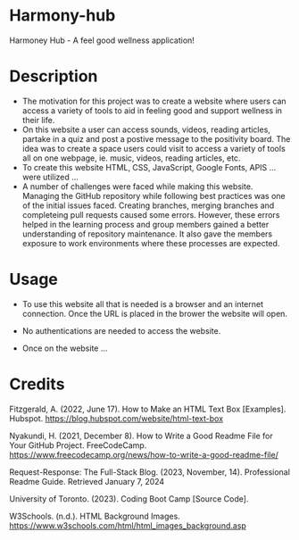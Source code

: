 # Harmony-hub
Harmoney Hub - A feel good wellness application!

# Description
- The motivation for this project was to create a website where users can access a variety of tools to aid in feeling good and support wellness in their life. 
- On this website a user can access sounds, videos, reading articles, partake in a quiz and post a postive message to the positivity board. The idea was to create a space users could visit to access a variety of tools all on one webpage, ie. music, videos, reading articles, etc. 
- To create this website HTML, CSS, JavaScript, Google Fonts, APIS ... were utilized ...
- A number of challenges were faced while making this website. Managing the GitHub repository while following best practices was one of the initial issues faced. Creating branches, merging branches and completeing pull requests caused some errors. However, these errors helped in the learning process and group members gained a better understanding of repository maintenance. It also gave the members exposure to work environments where these processes are expected. 


# Usage

- To use this website all that is needed is a browser and an internet connection. Once the URL is placed in the brower the website will open.

- No authentications are needed to access the website.

- Once on the website ... 

# Credits

Fitzgerald, A. (2022, June 17). How to Make an HTML Text Box [Examples]. Hubspot. https://blog.hubspot.com/website/html-text-box

Nyakundi, H. (2021, December 8). How to Write a Good Readme File for Your GitHub Project. FreeCodeCamp. https://www.freecodecamp.org/news/how-to-write-a-good-readme-file/

Request-Response: The Full-Stack Blog. (2023, November, 14). Professional Readme Guide. Retrieved January 7, 2024

University of Toronto. (2023). Coding Boot Camp [Source Code].

W3Schools. (n.d.). HTML Background Images. https://www.w3schools.com/html/html_images_background.asp





